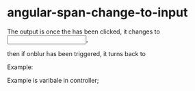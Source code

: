 # angular-span-change-to-input

The output is once the <span> has been clicked, it changes to <input>,

then if onblur has been triggered, it turns back to <span>


Example:

<span ng-bind="example" span-change="" varmodel="example"></span>

Example is varibale in controller;

